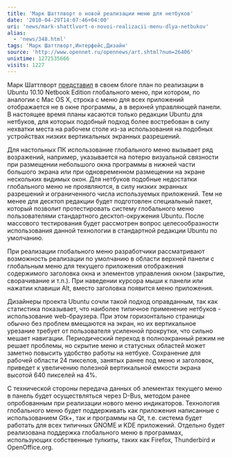 ```yaml
---
title: 'Марк Шаттлворт о новой реализации меню для нетбуков'
date: '2010-04-29T14:07:46+04:00'
uri: 'news/mark-shattlvort-o-novoi-realizacii-menu-dlya-netbukov'
alias: 
  - 'news/348.html'
tags: 'Марк Шаттлворт,Интерфейс,Дизайн'
source: 'http://www.opennet.ru/opennews/art.shtml?num=26406'
unixtime: 1272535666
visits: 1227
---
```

Марк Шаттлворт [представил](http://www.markshuttleworth.com/archives/359) в своем блоге план по реализации в Ubuntu 10.10 Netbook Edition глобального меню, при котором, по аналогии с Mac OS X, строка с меню для всех приложений отображается не в окне программы, а в верхней управляющей панели. В настоящее время планы касаются только редакции Ubuntu для нетбуков, для которых подобный подход более востребован в силу нехватки места на рабочем столе из-за использования на подобных устройствах низких вертикальных экранных разрешений.

Для настольных ПК использование глобального меню вызывает ряд возражений, например, указывается на потерю визуальной связности при размещении небольшого окна программы в нижней части большого экрана или при одновременном размещении на экране нескольких видимых окон. Для нетбуков подобные недостатки глобального меню не проявляются, в силу низких экранных разрешений и ограниченного числа используемых приложений. Тем не менее для десктоп редакции будет подготовлен специальный пакет, который позволит протестировать систему глобального меню пользователями стандартного десктоп-окружения Ubuntu. После массового тестирования будет рассмотрен вопрос целесообразности использования данной технологии в стандартной редакции Ubuntu по умолчанию.

При реализации глобального меню разработчики рассматривают возможность реализации по умолчанию в области верхней панели с глобальным меню для текущего приложения отображения содержимого заголовка окна и элементов управления окном (закрытие, сворачивание и т.п.). При наведении курсора мыши к панели или нажатии клавиши Alt, вместо заголовка появится меню приложения.

Дизайнеры проекта Ubuntu сочли такой подход оправданным, так как статистика показывает, что наиболее типичное применение нетбуков - использование web-браузера. При этом горизонтально страницы обычно без проблем вмещаются на экран, но их вертикальное урезание требует от пользователя усиленной прокрутки, что сильно мешает навигации. Периодический переход в полноэкранный режим не решает проблемы, но скрытие меню и статусных областей может заметно повысить удобство работы на нетбуке. Сохранение для рабочей области 24 пикселов, занятых ранее под меню и заголовок, приведет к увеличению полезной вертикальной емкости экрана высотой 640 пикселей на 4%.

С технической стороны передача данных об элементах текущего меню в панель будет осуществляться через D-Bus, методом ранее опробованным при реализации нового меню индикаторов. Технология глобального меню будет поддерживать как приложения написанные с использованием Gtk+, так и программы на Qt, т.е. система будет работать для всех типичных GNOME и KDE приложений. Отдельно будет реализована поддержка глобального меню в программах, использующих собственные тулкиты, таких как Firefox, Thunderbird и OpenOffice.org.
